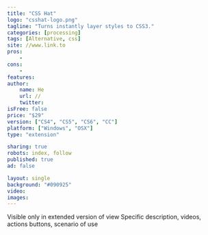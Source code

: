```yaml
---
title: "CSS Hat"
logo: "csshat-logo.png"
tagline: "Turns instantly layer styles to CSS3."
categories: [processing]
tags: [Alternative, css]
site: //www.link.to
pros:
    -
cons:
    - 
features: 
author:
    name: He
    url: //
    twitter:
isFree: false
price: "$29"
version: ["CS4", "CS5", "CS6", "CC"]
platform: ["Windows", "OSX"]
type: "extension"

sharing: true
robots: index, follow
published: true
ad: false

layout: single
background: "#090925"
video:
images:
---
```


Visible only in extended version of view
Specific description, videos, actions buttons, scenario of use